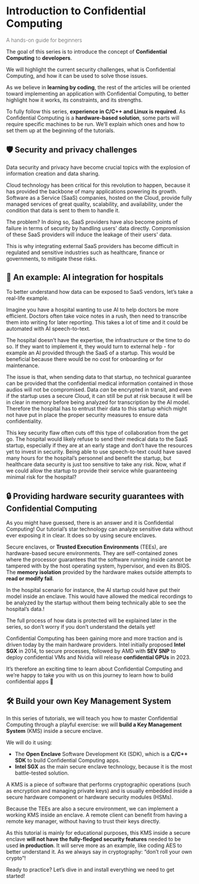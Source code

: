# Introduction to Confidential Computing

<font size=”5”><span style="font-weight: 200">
A hands-on guide for beginners
</font></span>

The goal of this series is to introduce the concept of **Confidential Computing** to **developers**. 

We will highlight the current security challenges, what is Confidential Computing, and how it can be used to solve those issues.

As we believe in **learning by coding**, the rest of the articles will be oriented toward implementing an application with Confidential Computing, to better highlight how it works, its constraints, and its strengths.

To fully follow this series, **experience in C/C++ and Linux is required**. As Confidential Computing is a **hardware-based solution**, some parts will require specific machines to be run. We’ll explain which ones and how to set them up at the beginning of the tutorials.
## 🛡️ Security and privacy challenges

Data security and privacy have become crucial topics with the explosion of information creation and data sharing.

Cloud technology has been critical for this revolution to happen, because it has provided the backbone of many applications powering its growth. Software as a Service (SaaS) companies, hosted on the Cloud, provide fully managed services of great quality, scalability, and availability, under the condition that data is sent to them to handle it.

The problem? In doing so, SaaS providers have also become points of failure in terms of security by handling users' data directly. Compromission of these SaaS providers will induce the leakage of their users' data. 

This is why integrating external SaaS providers has become difficult in regulated and sensitive industries such as healthcare, finance or governments, to mitigate these risks.
## 🏥 An example: AI integration for hospitals
To better understand how data can be exposed to SaaS vendors, let’s take a real-life example.

Imagine you have a hospital wanting to use AI to help doctors be more efficient. Doctors often take voice notes in a rush, then need to transcribe them into writing for later reporting. This takes a lot of time and it could be automated with AI speech-to-text.

The hospital doesn’t have the expertise, the infrastructure or the time to do so. If they want to implement it, they would turn to external help - for example an AI provided through the SaaS of a startup. This would be beneficial because there would be no cost for onboarding or for maintenance.

The issue is that, when sending data to that startup, no technical guarantee can be provided that the confidential medical information contained in those audios will not be compromised. Data *can* be encrypted in transit, and even if the startup uses a secure Cloud, it can still be put at risk because it will be in clear in memory before being analyzed for transcription by the AI model. Therefore the hospital has to entrust their data to this startup which might not have put in place the proper security measures to ensure data confidentiality.

This key security flaw often cuts off this type of collaboration from the get go. The hospital would likely refuse to send their medical data to the SaaS startup, especially if they are at an early stage and don’t have the resources yet to invest in security. Being able to use speech-to-text could have saved many hours for the hospital’s personnel and benefit the startup, but healthcare data security is just too sensitive to take any risk. Now, what if we could allow the startup to provide their service while guaranteeing minimal risk for the hospital?
## 🔒 Providing hardware security guarantees with Confidential Computing
As you might have guessed, there is an answer and it is Confidential Computing! Our tutorial’s star technology can analyze sensitive data without ever exposing it in clear. It does so by using secure enclaves.

Secure enclaves, or **Trusted Execution Environments** (TEEs), are hardware-based secure environments. They are self-contained zones where the processor guarantees that the software running inside cannot be tampered with by the host operating system, hypervisor, and even its BIOS. The **memory isolation** provided by the hardware makes outside attempts to **read or modify fail**.

In the hospital scenario for instance, the AI startup could have put their model inside an enclave. This would have allowed the medical recordings to be analyzed by the startup without them being technically able to see the hospital’s data.!

The full process of how data is protected will be explained later in the series, so don’t worry if you don’t understand the details yet!

Confidential Computing has been gaining more and more traction and is driven today by the main hardware providers. Intel initially proposed **Intel SGX** in 2014, to secure processes, followed by AMD with **SEV SNP** to deploy confidential VMs and Nvidia will release **confidential GPUs** in 2023.

It’s therefore an exciting time to learn about Confidential Computing and we’re happy to take you with us on this journey to learn how to build confidential apps 🚀
## 🛠️ Build your own Key Management System
In this series of tutorials, we will teach you how to master Confidential Computing through a playful exercise: we will **build a Key Management System** (KMS) inside a secure enclave. 

We will do it using:

- The **Open Enclave** Software Development Kit (SDK), which is a **C/C++ SDK** to build Confidential Computing apps. 
- **Intel SGX** as the main secure enclave technology, because it is the most battle-tested solution.

A KMS is a piece of software that performs cryptographic operations (such as encryption and managing private keys) and is usually embedded inside a secure hardware component or hardware security modules (HSMs). 

Because the TEEs are also a secure environment, we can implement a working KMS inside an enclave. A remote client can benefit from having a remote key manager, without having to trust their keys directly.

As this tutorial is mainly for educational purposes, this KMS inside a secure enclave **will not have the fully-fledged security features** needed to be used **in production**. It will serve more as an example, like coding AES to better understand it. As we always say in cryptography: “don’t roll your own crypto”!

Ready to practice? Let’s dive in and install everything we need to get started!




